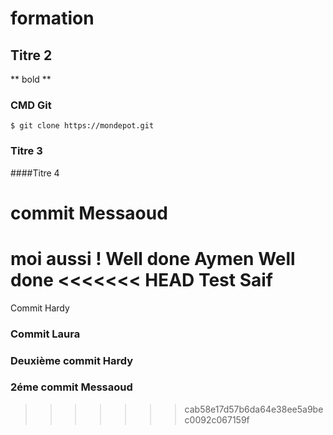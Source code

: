 # formation
## Titre 2
** bold **
### CMD Git
`$ git clone https://mondepot.git `
### Titre 3
####Titre 4
# commit Messaoud 
moi aussi !
Well done
Aymen 
Well done 
<<<<<<< HEAD
Test Saif
=======
Commit Hardy
### Commit Laura 

### Deuxième commit Hardy
### 2éme commit Messaoud
>>>>>>> cab58e17d57b6da64e38ee5a9bec0092c067159f
